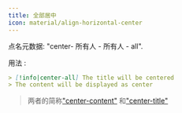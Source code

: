 ```yaml
---
title: 全部居中
icon: material/align-horizontal-center
---
```


点名元数据: "center- 所有人 - 所有人 - all".

用法 :

```md
> [!info|center-all] The title will be centered
> The content will be displayed as center
```
> 两者的简称["center-content"](../content-styling/page-3.md)
> 和["center-title"](../title-styling/page-13.md)
